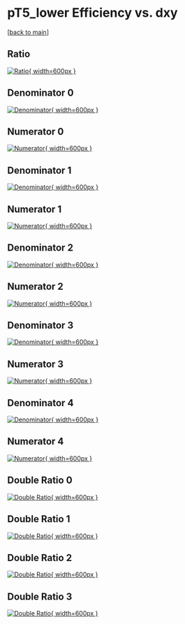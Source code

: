 # pT5_lower Efficiency vs. dxy

[[back to main](./)]



## Ratio

[![Ratio](../mtv/var/pT5_lower_loweta_13_1_eff_dxy.png){ width=600px }](../mtv/var/pT5_lower_loweta_13_1_eff_dxy.pdf)

## Denominator 0

[![Denominator](../mtv/den/pT5_lower_loweta_13_1_eff_dxy_den0.png){ width=600px }](../mtv/den/pT5_lower_loweta_13_1_eff_dxy_den0.pdf)

## Numerator 0

[![Numerator](../mtv/num/pT5_lower_loweta_13_1_eff_dxy_num0.png){ width=600px }](../mtv/num/pT5_lower_loweta_13_1_eff_dxy_num0.pdf)

## Denominator 1

[![Denominator](../mtv/den/pT5_lower_loweta_13_1_eff_dxy_den1.png){ width=600px }](../mtv/den/pT5_lower_loweta_13_1_eff_dxy_den1.pdf)

## Numerator 1

[![Numerator](../mtv/num/pT5_lower_loweta_13_1_eff_dxy_num1.png){ width=600px }](../mtv/num/pT5_lower_loweta_13_1_eff_dxy_num1.pdf)

## Denominator 2

[![Denominator](../mtv/den/pT5_lower_loweta_13_1_eff_dxy_den2.png){ width=600px }](../mtv/den/pT5_lower_loweta_13_1_eff_dxy_den2.pdf)

## Numerator 2

[![Numerator](../mtv/num/pT5_lower_loweta_13_1_eff_dxy_num2.png){ width=600px }](../mtv/num/pT5_lower_loweta_13_1_eff_dxy_num2.pdf)

## Denominator 3

[![Denominator](../mtv/den/pT5_lower_loweta_13_1_eff_dxy_den3.png){ width=600px }](../mtv/den/pT5_lower_loweta_13_1_eff_dxy_den3.pdf)

## Numerator 3

[![Numerator](../mtv/num/pT5_lower_loweta_13_1_eff_dxy_num3.png){ width=600px }](../mtv/num/pT5_lower_loweta_13_1_eff_dxy_num3.pdf)

## Denominator 4

[![Denominator](../mtv/den/pT5_lower_loweta_13_1_eff_dxy_den4.png){ width=600px }](../mtv/den/pT5_lower_loweta_13_1_eff_dxy_den4.pdf)

## Numerator 4

[![Numerator](../mtv/num/pT5_lower_loweta_13_1_eff_dxy_num4.png){ width=600px }](../mtv/num/pT5_lower_loweta_13_1_eff_dxy_num4.pdf)

## Double Ratio 0

[![Double Ratio](../mtv/ratio/pT5_lower_loweta_13_1_eff_dxy_ratio0.png){ width=600px }](../mtv/ratio/pT5_lower_loweta_13_1_eff_dxy_ratio0.pdf)

## Double Ratio 1

[![Double Ratio](../mtv/ratio/pT5_lower_loweta_13_1_eff_dxy_ratio1.png){ width=600px }](../mtv/ratio/pT5_lower_loweta_13_1_eff_dxy_ratio1.pdf)

## Double Ratio 2

[![Double Ratio](../mtv/ratio/pT5_lower_loweta_13_1_eff_dxy_ratio2.png){ width=600px }](../mtv/ratio/pT5_lower_loweta_13_1_eff_dxy_ratio2.pdf)

## Double Ratio 3

[![Double Ratio](../mtv/ratio/pT5_lower_loweta_13_1_eff_dxy_ratio3.png){ width=600px }](../mtv/ratio/pT5_lower_loweta_13_1_eff_dxy_ratio3.pdf)

